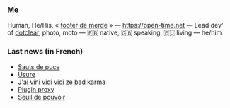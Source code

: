 ### Me

Human, He/His, « [footer de merde](https://open-time.net/post/2013/07/17/La-veritable-histoire-du-Footer-de-merde-) » — https://open-time.net — Lead dev' of [dotclear](https://git.dotclear.org/dev/dotclear), photo, moto — 🇫🇷 native, 🇬🇧 speaking, 🇪🇺 living — he/him

### Last news (in French)

<!-- BLOG-POST-LIST:START -->
- [Sauts de puce](https://open-time.net/post/2022/08/28/Sauts-de-puce)
- [Usure](https://open-time.net/post/2022/08/27/Usure)
- [J&#39;ai vini vidi vici ze bad karma](https://open-time.net/post/2022/08/26/J-ai-vini-vidi-vici-ze-bad-karma)
- [Plugin proxy](https://open-time.net/post/2022/08/25/Plugin-proxy)
- [Seuil de pouvoir](https://open-time.net/post/2022/08/24/Seuil-de-pouvoir)
<!-- BLOG-POST-LIST:END -->
